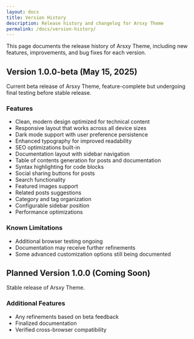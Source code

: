 ```yaml
---
layout: docs
title: Version History
description: Release history and changelog for Arsxy Theme
permalink: /docs/version-history/
---
```

This page documents the release history of Arsxy Theme, including new features, improvements, and bug fixes for each version.

## Version 1.0.0-beta (May 15, 2025)

Current beta release of Arsxy Theme, feature-complete but undergoing final testing before stable release.

### Features
- Clean, modern design optimized for technical content
- Responsive layout that works across all device sizes
- Dark mode support with user preference persistence
- Enhanced typography for improved readability
- SEO optimizations built-in
- Documentation layout with sidebar navigation
- Table of contents generation for posts and documentation
- Syntax highlighting for code blocks
- Social sharing buttons for posts
- Search functionality
- Featured images support
- Related posts suggestions
- Category and tag organization
- Configurable sidebar position
- Performance optimizations

### Known Limitations
- Additional browser testing ongoing
- Documentation may receive further refinements
- Some advanced customization options still being documented

## Planned Version 1.0.0 (Coming Soon)

Stable release of Arsxy Theme.

### Additional Features
- Any refinements based on beta feedback
- Finalized documentation
- Verified cross-browser compatibility